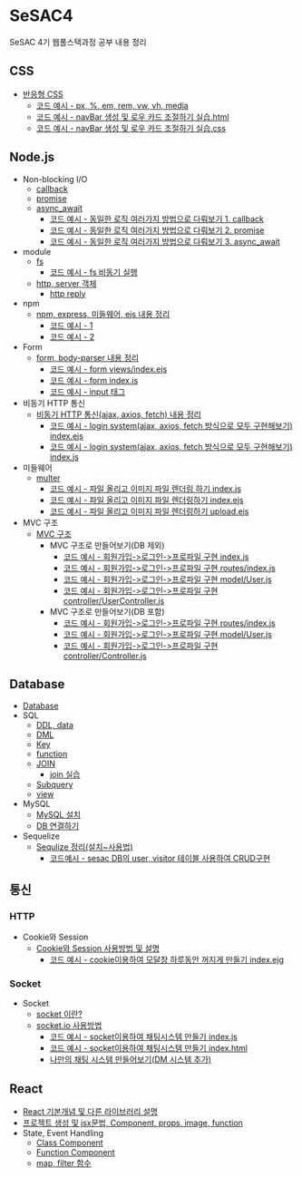 # SeSAC4
SeSAC 4기 웹풀스택과정 공부 내용 정리 

## CSS 
* [반응형 CSS](https://github.com/SashaGwak/SeSAC4/blob/main/css/responsive_css.md)
    * [코드 예시 - px, %, em, rem, vw, vh, media](https://github.com/SashaGwak/SeSAC4/blob/main/css/unit.css)
    * [코드 예시 - navBar 생성 및 로우 카드 조절하기 실습.html](https://github.com/SashaGwak/SeSAC4/blob/main/css/practiceCSS/problem2.html)
    * [코드 예시 - navBar 생성 및 로우 카드 조절하기 실습.css](https://github.com/SashaGwak/SeSAC4/blob/main/css/practiceCSS/problem.css)
## Node.js
* Non-blocking I/O
    * [callback](https://github.com/SashaGwak/SeSAC4/blob/main/nodejs/220720/callback.js)
    * [promise](https://github.com/SashaGwak/SeSAC4/blob/main/nodejs/220720/promise.js)
    * [async_await](https://github.com/SashaGwak/SeSAC4/blob/main/nodejs/220720/async_practice.js)
        * [코드 예시 - 동일한 로직 여러가지 방법으로 다뤄보기 1. callback](https://github.com/SashaGwak/SeSAC4/blob/main/nodejs/220718/3_callback_hell.js)
        * [코드 예시 - 동일한 로직 여러가지 방법으로 다뤄보기 2. promise](https://github.com/SashaGwak/SeSAC4/blob/main/nodejs/220718/promise_hell.js)
        * [코드 예시 - 동일한 로직 여러가지 방법으로 다뤄보기 3. async_await ](https://github.com/SashaGwak/SeSAC4/blob/main/nodejs/220720/async_await.js)
* module
    * [fs](https://github.com/SashaGwak/SeSAC4/blob/main/nodejs/220720/fs.js)
        * [코드 예시 - fs 비동기 실행]()
    * [http, server 객체](https://github.com/SashaGwak/SeSAC4/blob/main/nodejs/220720/http_server.js)
        * [http reply](https://github.com/SashaGwak/SeSAC4/blob/main/nodejs/220720/http_reply.md)
* npm 
    * [npm, express, 미들웨어, ejs 내용 정리](https://github.com/SashaGwak/SeSAC4/blob/main/nodejs/220722/npm.md)
        * [코드 예시 - 1](https://github.com/SashaGwak/SeSAC4/blob/main/nodejs/220722/index.js)
        * [코드 예시 - 2](https://github.com/SashaGwak/SeSAC4/blob/main/nodejs/220722/views/test.ejs)
* Form 
    * [form, body-parser 내용 정리](https://github.com/SashaGwak/SeSAC4/blob/main/nodejs/220725/Form.md)
        * [코드 예시 - form views/index.ejs](https://github.com/SashaGwak/SeSAC4/blob/main/nodejs/220725/views/index.ejs)
        * [코드 예시 - form index.js](https://github.com/SashaGwak/SeSAC4/blob/main/nodejs/220725/index.js)
        * [코드 예시 - input 태그](https://github.com/SashaGwak/SeSAC4/blob/main/nodejs/220725/views/input.ejs)
* 비동기 HTTP 통신
    * [비동기 HTTP 통신(ajax, axios, fetch) 내용 정리](https://github.com/SashaGwak/SeSAC4/blob/main/nodejs/220727/http.md)
        * [코드 예시 - login system(ajax, axios, fetch 방식으로 모두 구현해보기) index.ejs](https://github.com/SashaGwak/SeSAC4/blob/main/nodejs/login/views/index.ejs)
        * [코드 예시 - login system(ajax, axios, fetch 방식으로 모두 구현해보기) index.js](https://github.com/SashaGwak/SeSAC4/blob/main/nodejs/login/index.js)
* 미들웨어 
    * [multer](https://github.com/SashaGwak/SeSAC4/blob/main/nodejs/220729/multer.md)
        * [코드 예시 - 파일 올리고 이미지 파일 렌더링 하기 index.js](https://github.com/SashaGwak/SeSAC4/blob/main/nodejs/220729_practice/index.js)
        * [코드 예시 - 파일 올리고 이미지 파일 렌더링하기 index.ejs](https://github.com/SashaGwak/SeSAC4/blob/main/nodejs/220729_practice/views/index.ejs)
        * [코드 예시 - 파일 올리고 이미지 파일 렌더링하기 upload.ejs](https://github.com/SashaGwak/SeSAC4/blob/main/nodejs/220729_practice/views/upload.ejs)
* MVC 구조 
    * [MVC 구조](https://github.com/SashaGwak/SeSAC4/blob/main/nodejs/220803/mvc.md)
        * MVC 구조로 만들어보기(DB 제외)
            * [코드 예시 - 회원가입->로그인->프로파일 구현 index.js](https://github.com/SashaGwak/SeSAC4/blob/main/nodejs/220803/index.js)
            * [코드 예시 - 회원가입->로그인->프로파일 구현 routes/index.js](https://github.com/SashaGwak/SeSAC4/blob/main/nodejs/220803/routes/index.js)
            * [코드 예시 - 회원가입->로그인->프로파일 구현 model/User.js](https://github.com/SashaGwak/SeSAC4/blob/main/nodejs/220803/model/User.js)
            * [코드 예시 - 회원가입->로그인->프로파일 구현 controller/UserController.js](https://github.com/SashaGwak/SeSAC4/blob/main/nodejs/220803/controller/UserController.js)
        * MVC 구조로 만들어보기(DB 포함)
            * [코드 예시 - 회원가입->로그인->프로파일 구현 routes/index.js](https://github.com/SashaGwak/SeSAC4/blob/main/nodejs/220808/routes/index.js)
            * [코드 예시 - 회원가입->로그인->프로파일 구현 model/User.js](https://github.com/SashaGwak/SeSAC4/blob/main/nodejs/220808/model/User.js)
            * [코드 예시 - 회원가입->로그인->프로파일 구현 controller/Controller.js](https://github.com/SashaGwak/SeSAC4/blob/main/nodejs/220808/controller/Controller.js)

## Database
* [Database](https://github.com/SashaGwak/SeSAC4/blob/main/database_study/database.md)
* SQL 
    * [DDL, data](https://github.com/SashaGwak/SeSAC4/blob/main/database_study/sqlDDL_sqlDATA.md)
    * [DML](https://github.com/SashaGwak/SeSAC4/blob/main/database_study/sqlDML.md)
    * [Key](https://github.com/SashaGwak/SeSAC4/blob/main/database_study/sqlKey.md)
    * [function](https://github.com/SashaGwak/SeSAC4/blob/main/database_study/sql_function.md)
    * [JOIN](https://github.com/SashaGwak/SeSAC4/blob/main/database_study/Join_Operation.md)
        * [join 실습](https://github.com/SashaGwak/SeSAC4/blob/main/database_study/joinPractice.md)
    * [Subquery](https://github.com/SashaGwak/SeSAC4/blob/main/database_study/subquery.md)
    * [view](https://github.com/SashaGwak/SeSAC4/blob/main/database_study/view.md)
* MySQL
    * [MySQL 설치](https://github.com/SashaGwak/SeSAC4/blob/main/database_study/mysql_install.md)
    * [DB 연결하기](https://github.com/SashaGwak/SeSAC4/blob/main/nodejs/220808/database2.md)
* Sequelize
    * [Sequlize 정리(설치~사용법)](https://github.com/SashaGwak/SeSAC4/tree/main/nodejs/220810/Sequelize.md)
        * [코드예시 - sesac DB의 user, visitor 테이블 사용하여 CRUD구현](https://github.com/SashaGwak/SeSAC4/tree/main/nodejs/220810/)



## 통신
### HTTP 
* Cookie와 Session 
    * [Cookie와 Session 사용방법 및 설명](https://github.com/SashaGwak/SeSAC4/blob/main/nodejs/220812/SessionCookie.md)
        * [코드 예시 - cookie이용하여 모달창 하루동안 꺼지게 만들기 index.ejg](https://github.com/SashaGwak/SeSAC4/blob/main/nodejs/220812/views/index.ejs)

### Socket
* Socket 
    * [socket 이란?](https://github.com/SashaGwak/SeSAC4/blob/main/nodejs/socket/socket.md)
    * [socket.io 사용방법](https://github.com/SashaGwak/SeSAC4/blob/main/nodejs/socket/socketIo.md)
        * [코드 예시 - socket이용하여 채팅시스템 만들기 index.js](https://github.com/SashaGwak/SeSAC4/blob/main/nodejs/socketPractice/index2.js)
        * [코드 예시 - socket이용하여 채팅시스템 만들기 index.html](https://github.com/SashaGwak/SeSAC4/blob/main/nodejs/socketPractice/index2.html)
        * [나만의 채팅 시스템 만들어보기(DM 시스템 추가)](https://github.com/SashaGwak/SeSAC4/tree/main/nodejs/chat2)

## React 
* [React 기본개념 및 다른 라이브러리 설명](https://github.com/SashaGwak/SeSAC4/blob/main/React/220921-init/React.md)
* [프로젝트 생성 및 jsx문법, Component, props, image, function](https://github.com/SashaGwak/SeSAC4/blob/main/React/220921-init/Reactproject.md)
* State, Event Handling
    * [Class Component](https://github.com/SashaGwak/SeSAC4/blob/main/React/220923/EventClass.md)
    * [Function Component](https://github.com/SashaGwak/SeSAC4/blob/main/React/220923/EventFunction.md)
    * [map, filter 함수](https://github.com/SashaGwak/SeSAC4/blob/main/React/220926/mapFilter.md)